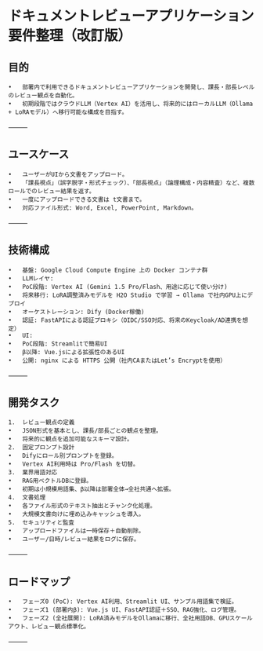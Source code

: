 

# ドキュメントレビューアプリケーション 要件整理（改訂版）

## 目的
	•	部署内で利用できるドキュメントレビューアプリケーションを開発し、課長・部長レベルのレビュー観点を自動化。
	•	初期段階ではクラウドLLM（Vertex AI）を活用し、将来的にはローカルLLM（Ollama + LoRAモデル）へ移行可能な構成を目指す。

⸻

## ユースケース
	•	ユーザーがUIから文書をアップロード。
	•	「課長視点」（誤字脱字・形式チェック）、「部長視点」（論理構成・内容精査）など、複数ロールでのレビュー結果を返す。
	•	一度にアップロードできる文書は t文書まで。
	•	対応ファイル形式: Word, Excel, PowerPoint, Markdown。

⸻

## 技術構成
	•	基盤: Google Cloud Compute Engine 上の Docker コンテナ群
	•	LLMレイヤ:
	•	PoC段階: Vertex AI (Gemini 1.5 Pro/Flash、用途に応じて使い分け)
	•	将来移行: LoRA調整済みモデルを H2O Studio で学習 → Ollama で社内GPU上にデプロイ
	•	オーケストレーション: Dify (Docker稼働)
	•	認証: FastAPIによる認証プロキシ（OIDC/SSO対応、将来のKeycloak/AD連携を想定）
	•	UI:
	•	PoC段階: Streamlitで簡易UI
	•	β以降: Vue.jsによる拡張性のあるUI
	•	公開: nginx による HTTPS 公開（社内CAまたはLet’s Encryptを使用）

⸻

## 開発タスク
	1.	レビュー観点の定義
	•	JSON形式を基本とし、課長/部長ごとの観点を整理。
	•	将来的に観点を追加可能なスキーマ設計。
	2.	固定プロンプト設計
	•	Difyにロール別プロンプトを登録。
	•	Vertex AI利用時は Pro/Flash を切替。
	3.	業界用語対応
	•	RAG用ベクトルDBに登録。
	•	初期は小規模用語集、β以降は部署全体→全社共通へ拡張。
	4.	文書処理
	•	各ファイル形式のテキスト抽出とチャンク化処理。
	•	大規模文書向けに埋め込みキャッシュを導入。
	5.	セキュリティと監査
	•	アップロードファイルは一時保存＋自動削除。
	•	ユーザー/日時/レビュー結果をログに保存。

⸻

## ロードマップ
	•	フェーズ0 (PoC): Vertex AI利用、Streamlit UI、サンプル用語集で検証。
	•	フェーズ1 (部署内β): Vue.js UI、FastAPI認証＋SSO、RAG強化、ログ管理。
	•	フェーズ2 (全社展開): LoRA済みモデルをOllamaに移行、全社用語DB、GPUスケールアウト、レビュー観点標準化。

⸻
